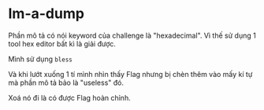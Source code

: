 # Im-a-dump

Phần mô tả có nói keyword của challenge là "hexadecimal". Vì thế sử dụng 1 tool hex editor bất kì là giải được.

Mình sử dụng `bless`

Và khi lướt xuống 1 tí mình nhìn thấy Flag nhưng bị chèn thêm vào mấy kí tự mà phần mô tả bảo là "useless" đó.

Xoá nó đi là có được Flag hoàn chỉnh.

